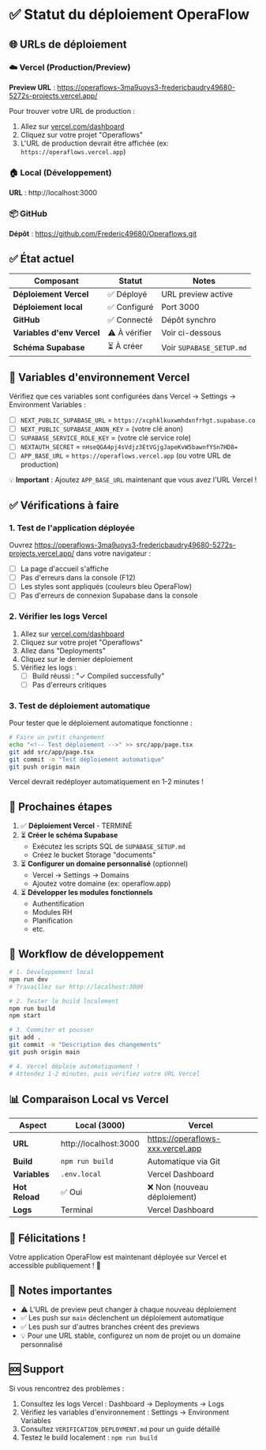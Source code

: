 # ✅ Statut du déploiement OperaFlow

## 🌐 URLs de déploiement

### ☁️ Vercel (Production/Preview)
**Preview URL** : https://operaflows-3ma9uoys3-fredericbaudry49680-5272s-projects.vercel.app/

Pour trouver votre URL de production :
1. Allez sur [vercel.com/dashboard](https://vercel.com/dashboard)
2. Cliquez sur votre projet "Operaflows"
3. L'URL de production devrait être affichée (ex: `https://operaflows.vercel.app`)

### 🏠 Local (Développement)
**URL** : http://localhost:3000

### 📦 GitHub
**Dépôt** : https://github.com/Frederic49680/Operaflows.git

## ✅ État actuel

| Composant | Statut | Notes |
|-----------|--------|-------|
| **Déploiement Vercel** | ✅ Déployé | URL preview active |
| **Déploiement local** | ✅ Configuré | Port 3000 |
| **GitHub** | ✅ Connecté | Dépôt synchro |
| **Variables d'env Vercel** | ⚠️ À vérifier | Voir ci-dessous |
| **Schéma Supabase** | ⏳ À créer | Voir `SUPABASE_SETUP.md` |

## 🔐 Variables d'environnement Vercel

Vérifiez que ces variables sont configurées dans Vercel → Settings → Environment Variables :

- [ ] `NEXT_PUBLIC_SUPABASE_URL` = `https://xcphklkuxwmhdxnfrhgt.supabase.co`
- [ ] `NEXT_PUBLIC_SUPABASE_ANON_KEY` = (votre clé anon)
- [ ] `SUPABASE_SERVICE_ROLE_KEY` = (votre clé service role)
- [ ] `NEXTAUTH_SECRET` = `nHseQGA4pj4sVdjz3EtVGjgJapeKvW5bawnfYSn7HD8=`
- [ ] `APP_BASE_URL` = `https://operaflows.vercel.app` (ou votre URL de production)

💡 **Important** : Ajoutez `APP_BASE_URL` maintenant que vous avez l'URL Vercel !

## ✅ Vérifications à faire

### 1. Test de l'application déployée

Ouvrez https://operaflows-3ma9uoys3-fredericbaudry49680-5272s-projects.vercel.app/ dans votre navigateur :

- [ ] La page d'accueil s'affiche
- [ ] Pas d'erreurs dans la console (F12)
- [ ] Les styles sont appliqués (couleurs bleu OperaFlow)
- [ ] Pas d'erreurs de connexion Supabase dans la console

### 2. Vérifier les logs Vercel

1. Allez sur [vercel.com/dashboard](https://vercel.com/dashboard)
2. Cliquez sur votre projet "Operaflows"
3. Allez dans "Deployments"
4. Cliquez sur le dernier déploiement
5. Vérifiez les logs :
   - [ ] Build réussi : "✓ Compiled successfully"
   - [ ] Pas d'erreurs critiques

### 3. Test de déploiement automatique

Pour tester que le déploiement automatique fonctionne :

```bash
# Faire un petit changement
echo "<!-- Test déploiement -->" >> src/app/page.tsx
git add src/app/page.tsx
git commit -m "Test déploiement automatique"
git push origin main
```

Vercel devrait redéployer automatiquement en 1-2 minutes !

## 🎯 Prochaines étapes

1. ✅ **Déploiement Vercel** - TERMINÉ
2. ⏳ **Créer le schéma Supabase** 
   - Exécutez les scripts SQL de `SUPABASE_SETUP.md`
   - Créez le bucket Storage "documents"
3. ⏳ **Configurer un domaine personnalisé** (optionnel)
   - Vercel → Settings → Domains
   - Ajoutez votre domaine (ex: operaflow.app)
4. ⏳ **Développer les modules fonctionnels**
   - Authentification
   - Modules RH
   - Planification
   - etc.

## 🔄 Workflow de développement

```bash
# 1. Développement local
npm run dev
# Travaillez sur http://localhost:3000

# 2. Tester le build localement
npm run build
npm start

# 3. Commiter et pousser
git add .
git commit -m "Description des changements"
git push origin main

# 4. Vercel déploie automatiquement !
# Attendez 1-2 minutes, puis vérifiez votre URL Vercel
```

## 📊 Comparaison Local vs Vercel

| Aspect | Local (3000) | Vercel |
|--------|-------------|--------|
| **URL** | http://localhost:3000 | https://operaflows-xxx.vercel.app |
| **Build** | `npm run build` | Automatique via Git |
| **Variables** | `.env.local` | Vercel Dashboard |
| **Hot Reload** | ✅ Oui | ❌ Non (nouveau déploiement) |
| **Logs** | Terminal | Vercel Dashboard |

## 🎉 Félicitations !

Votre application OperaFlow est maintenant déployée sur Vercel et accessible publiquement ! 🚀

## 📝 Notes importantes

- ⚠️ L'URL de preview peut changer à chaque nouveau déploiement
- ✅ Les push sur `main` déclenchent un déploiement automatique
- ✅ Les push sur d'autres branches créent des previews
- 💡 Pour une URL stable, configurez un nom de projet ou un domaine personnalisé

## 🆘 Support

Si vous rencontrez des problèmes :

1. Consultez les logs Vercel : Dashboard → Deployments → Logs
2. Vérifiez les variables d'environnement : Settings → Environment Variables
3. Consultez `VERIFICATION_DEPLOYMENT.md` pour un guide détaillé
4. Testez le build localement : `npm run build`

